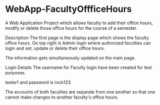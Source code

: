 # WebApp-FacultyOffficeHours
A Web Application Project which allows faculty to add their office hours, modify or delete those office hours for the course of a semester.

Description
The first page is the display page which shows the faculty office hours. On top right is Admin login where authorized faculties can login and set, update or delete their office hours.

The information gets simultaneously updated on the main page.

Login Details
The username for Faculty login have been created for test purposes.

tester1 and password is rock123

The accounts of both faculties are separate from one another so that one cannot make changes to another faculty's office hours.

